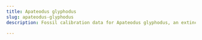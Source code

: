 ```yaml
---
title: Apateodus glyphodus
slug: apateodus-glyphodus
description: Fossil calibration data for Apateodus glyphodus, an extinct species of fish. Includes taxonomy authority and locality references, and cross-references to living taxa.

---
```

